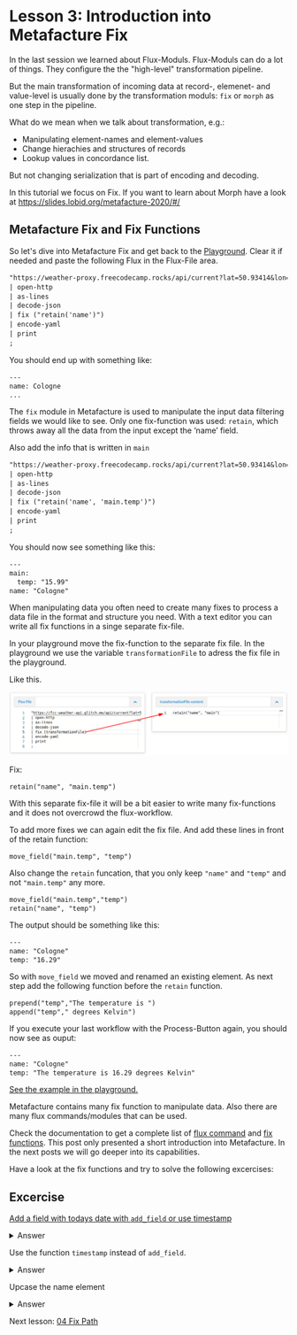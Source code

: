 # Lesson 3: Introduction into Metafacture Fix

In the last session we learned about Flux-Moduls.
Flux-Moduls can do a lot of things. They configure the the "high-level" transformation pipeline.

But the main transformation of incoming data at record-, elemenet- and value-level is usually done by the transformation moduls: `fix` or `morph` as one step in the pipeline.

What do we mean when we talk about transformation, e.g.:

* Manipulating element-names and element-values
* Change hierachies and structures of records
* Lookup values in concordance list.

But not changing serialization that is part of encoding and decoding.

In this tutorial we focus on Fix. If you want to learn about Morph have a look at https://slides.lobid.org/metafacture-2020/#/

## Metafacture Fix and Fix Functions

So let's dive into Metafacture Fix and get back to the [Playground](https://metafacture.org/playground/?flux=%22https%3A//weather-proxy.freecodecamp.rocks/api/current%3Flat%3D50.93414%26lon%3D6.93147%22%0A%7C+open-http%0A%7C+as-lines%0A%7C+decode-json%0A%7C+fix+%28%22retain%28%27name%27%29%22%29%0A%7C+encode-yaml%0A%7C+print%0A%3B). Clear it if needed and paste the following Flux in the Flux-File area.

```default
"https://weather-proxy.freecodecamp.rocks/api/current?lat=50.93414&lon=6.93147"
| open-http
| as-lines
| decode-json
| fix ("retain('name')")
| encode-yaml
| print
;
```

You should end up with something like:

```
---
name: Cologne
...
```

The `fix` module in Metafacture is used to manipulate the input data filtering fields we would like to see. Only one fix-function was used: `retain`, which throws away all the data from the input except the ‘name’ field.

Also add the info that is written in `main`


```default
"https://weather-proxy.freecodecamp.rocks/api/current?lat=50.93414&lon=6.93147"
| open-http
| as-lines
| decode-json
| fix ("retain('name', 'main.temp')")
| encode-yaml
| print
;
```

You should now see something like this:

```
---
main:
  temp: "15.99"
name: "Cologne"
```

When manipulating data you often need to create many fixes to process a data file in the format and structure you need. With a text editor you can write all fix functions in a singe separate fix-file.

In your playground move the fix-function to the separate fix file. In the playground we use the variable `transformationFile` to adress the fix file in the playground.

Like this.

![image](images/03_image_01.png)

Fix:
```
retain("name", "main.temp")
```

With this separate fix-file it will be a bit easier to write many fix-functions and it does not overcrowd the flux-workflow.

To add more fixes we can again edit the fix file.
And add these lines in front of the retain function:

```
move_field("main.temp", "temp")
```

Also change the `retain` funcation, that you only keep `"name"` and `"temp"` and not `"main.temp"` any more.

```
move_field("main.temp","temp")
retain("name", "temp")
```

The output should be something like this:

```
---
name: "Cologne"
temp: "16.29"
```

So with `move_field` we moved and renamed an existing element.
As next step add the following function before the `retain` function.

```
prepend("temp","The temperature is ")
append("temp"," degrees Kelvin")
```

If you execute your last workflow with the Process-Button again, you should now see as ouput:

```
---
name: "Cologne"
temp: "The temperature is 16.29 degrees Kelvin"
```

[See the example in the playground.](https://metafacture.org/playground/?flux=%22https%3A//weather-proxy.freecodecamp.rocks/api/current%3Flat%3D50.93414%26lon%3D6.93147%22%0A%7C+open-http%0A%7C+as-lines%0A%7C+decode-json%0A%7C+fix+%28transformationFile%29%0A%7C+encode-yaml%0A%7C+print%0A%3B&transformation=move_field%28%22main.temp%22%2C%22temp%22%29%0Aprepend%28%22temp%22%2C%22The+temperature+is+%22%29%0Aappend%28%22temp%22%2C%22+degrees+Kelvin%22%29%0Aretain%28%22name%22%2C+%22temp%22%29)

Metafacture contains many fix function to manipulate data. Also there are many flux commands/modules that can be used.

Check the documentation to get a complete list of [flux command](https://github.com/metafacture/metafacture-documentation/blob/master/flux-commands.md) and [fix functions](https://github.com/metafacture/metafacture-documentation/blob/master/Fix-function-and-Cookbook.md#functions). This post only presented a short introduction into Metafacture. In the next posts we will go deeper into its capabilities.

Have a look at the fix functions and try to solve the following excercises:

## Excercise

[Add a field with todays date with `add_field` or use timestamp](https://metafacture.org/playground/?flux=%22https%3A//weather-proxy.freecodecamp.rocks/api/current%3Flat%3D50.93414%26lon%3D6.93147%22%0A%7C+open-http%0A%7C+as-lines%0A%7C+decode-json%0A%7C+fix+%28transformationFile%29%0A%7C+encode-yaml%0A%7C+print%0A%3B&transformation=move_field%28%22main.temp%22%2C%22temp%22%29%0Aprepend%28%22temp%22%2C%22The+temperature+is+%22%29%0Aappend%28%22temp%22%2C%22+degrees+Kelvin%22%29%0A...%28%22time%22%2C%22...%22%29%0Aretain%28%22name%22%2C+%22temp%22%2C%22...%22%29)

<details>
<summary>Answer</summary>
[See here](https://metafacture.org/playground/?flux=%22https%3A//weather-proxy.freecodecamp.rocks/api/current%3Flat%3D50.93414%26lon%3D6.93147%22%0A%7C+open-http%0A%7C+as-lines%0A%7C+decode-json%0A%7C+fix+%28transformationFile%29%0A%7C+encode-yaml%0A%7C+print%0A%3B&transformation=move_field%28%22main.temp%22%2C%22temp%22%29%0Aprepend%28%22temp%22%2C%22The+temperature+is+%22%29%0Aappend%28%22temp%22%2C%22+degrees+Kelvin%22%29%0Aadd_field%28%22time%22%2C%222023-11-11%22%29%0Aretain%28%22name%22%2C+%22temp%22%2C%22time%22%29)
</details>

Use the function `timestamp` instead of `add_field`.

<details>
<summary>Answer</summary>
[See here](https://metafacture.org/playground/?flux=%22https%3A//weather-proxy.freecodecamp.rocks/api/current%3Flat%3D50.93414%26lon%3D6.93147%22%0A%7C+open-http%0A%7C+as-lines%0A%7C+decode-json%0A%7C+fix+%28transformationFile%29%0A%7C+encode-yaml%0A%7C+print%0A%3B&transformation=move_field%28%22main.temp%22%2C%22temp%22%29%0Aprepend%28%22temp%22%2C%22The+temperature+is+%22%29%0Aappend%28%22temp%22%2C%22+degrees+Kelvin%22%29%0Atimestamp%28%22time%22%2Cformat%3A%22yyyy-MM-dd%27T%27HH%3Amm%3Ass%22%2C+timezone%3A%22Europe/Berlin%22%29%0Aretain%28%22name%22%2C+%22temp%22%2C%22time%22%29)
</details>

Upcase the name element

<details>
<summary>Answer</summary>
[See here](https://metafacture.org/playground/?flux=%22https%3A//weather-proxy.freecodecamp.rocks/api/current%3Flat%3D50.93414%26lon%3D6.93147%22%0A%7C+open-http%0A%7C+as-lines%0A%7C+decode-json%0A%7C+fix+%28transformationFile%29%0A%7C+encode-yaml%0A%7C+print%0A%3B&transformation=move_field%28%22main.temp%22%2C%22temp%22%29%0Aprepend%28%22temp%22%2C%22The+temperature+is+%22%29%0Aappend%28%22temp%22%2C%22+degrees+Kelvin%22%29%0Atimestamp%28%22time%22%2Cformat%3A%22yyyy-MM-dd%27T%27HH%3Amm%3Ass%22%2C+timezone%3A%22Europe/Berlin%22%29%0Aretain%28%22name%22%2C+%22temp%22%2C%22time%22%29)
</details>


Next lesson: [04 Fix Path](./04_Fix-Path.md)


